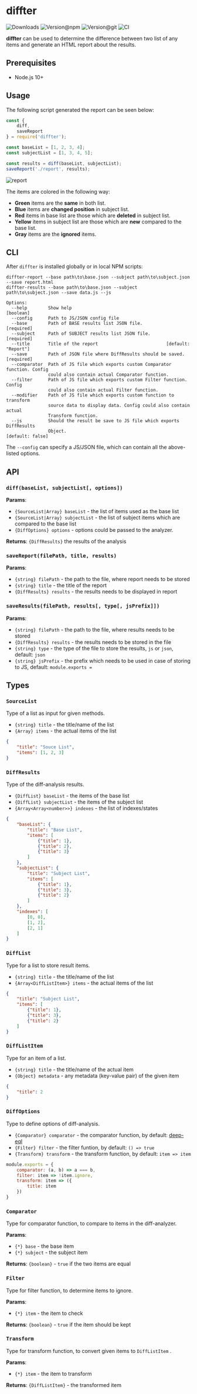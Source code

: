 # diffter

![Downloads](https://img.shields.io/npm/dw/diffter?style=flat-square)
![Version@npm](https://img.shields.io/npm/v/diffter?label=version%40npm&style=flat-square)
![Version@git](https://img.shields.io/github/package-json/v/szikszail/diffter/master?label=version%40git&style=flat-square)
![CI](https://img.shields.io/github/workflow/status/szikszail/diffter/Node.js%20CI/master?label=ci&style=flat-square)

**diffter** can be used to determine the difference between two list of any items and generate an HTML report about the results.

## Prerequisites

* Node.js 10+

## Usage

The following script generated the report can be seen below:

``` javascript
const {
    diff,
    saveReport
} = require('diffter');

const baseList = [1, 2, 3, 4];
const subjectList = [1, 3, 4, 5];

const results = diff(baseList, subjectList);
saveReport('./report', results);
```

![report](example.png)

The items are colored in the following way:

* **Green** items are the **same** in both list.
* **Blue** items are **changed position** in subject list.
* **Red** items in base list are those which are **deleted** in subject list.
* **Yellow** items in subject list are those which are **new** compared to the base list.
* **Gray** items are the **ignored** items.

## CLI

After `diffter` is installed globally or in local NPM scripts:

``` 
diffter-report --base path\to\base.json --subject path\to\subject.json --save report.html
diffter-results --base path\to\base.json --subject path\to\subject.json --save data.js --js

Options:
  --help        Show help                                              [boolean]
  --config      Path to JS/JSON config file
  --base        Path of BASE results list JSON file.                  [required]
  --subject     Path of SUBJECT results list JSON file.               [required]
  --title       Title of the report                          [default: "Report"]
  --save        Path of JSON file where DiffResults should be saved.  [required]
  --comparator  Path of JS file which exports custom Comparator function. Config
                could also contain actual Comparator function.
  --filter      Path of JS file which exports custom Filter function. Config
                could also contain actual Filter function.
  --modifier    Path of JS file which exports custom function to transform
                source data to display data. Config could also contain actual
                Transform function.
  --js          Should the result be save to JS file which exports DiffResults
                Object.                                         [default: false]
```

The `--config` can specify a JS/JSON file, which can contain all the above-listed options.

## API

### `diff(baseList, subjectList[, options])`

**Params**:

* `{SourceList|Array} baseList` - the list of items used as the base list
* `{SourceList|Array} subjectList` - the list of subject items which are compared to the base list
* `{DiffOptions} options` - options could be passed to the analyzer.

**Returns**: `{DiffResults}` the results of the analysis

### `saveReport(filePath, title, results)`

**Params**:

* `{string} filePath` - the path to the file, where report needs to be stored
* `{string} title` - the title of the report
* `{DiffResults} results` - the results needs to be displayed in report

### `saveResults(filePath, results[, type[, jsPrefix]])`

**Params**:

* `{string} filePath` - the path to the file, where results needs to be stored
* `{DiffResults} results` - the results needs to be stored in the file
* `{string} type` - the type of the file to store the results,  `js` or `json`, default: `json`
* `{string} jsPrefix` - the prefix which needs to be used in case of storing to JS, default: `module.exports = `

## Types

### `SourceList`

Type of a list as input for given methods.

* `{string} title` - the title/name of the list
* `{Array} items` - the actual items of the list

``` json
{
    "title": "Souce List",
    "items": [1, 2, 3]
}
```

### `DiffResults`

Type of the diff-analysis results.

* `{DiffList} baseList` - the items of the base list
* `{DiffList} subjectList` - the items of the subject list
* `{Array<Array<number>>} indexes` - the list of indexes/states

``` json
{
    "baseList": {
        "title": "Base List",
        "items": [
            {"title": 1},
            {"title": 2},
            {"title": 3}
        ]
    },
    "subjectList": {
        "title": "Subject List",
        "items": [
            {"title": 1},
            {"title": 3},
            {"title": 2}
        ]
    },
    "indexes": [
        [0, 0],
        [1, 2],
        [2, 1]
    ]
}
```

### `DiffList`

Type for a list to store result items.

* `{string} title` - the title/name of the list
* `{Array<DiffListItem>} items` - the actual items of the list

``` json
{
    "title": "Subject List",
    "items": [
        {"title": 1},
        {"title": 3},
        {"title": 2}
    ]
}
```

### `DiffListItem`

Type for an item of a list.

* `{string} title` - the title/name of the actual item
* `{Object} metadata` - any metadata (key-value pair) of the given item

``` json
{
    "title": 2
}
```

### `DiffOptions`

Type to define options of diff-analysis.

* `{Comparator} comparator` - the comparator function, by default: [deep-eql](https://www.npmjs.com/package/deep-eql)
* `{Filter} filter` - the filter funtion, by default: `() => true`
* `{Transform} transform` - the transform function, by default: `item => item`

``` javascript
module.exports = {
    comparator: (a, b) => a === b,
    filter: item => !item.ignore,
    transform: item => ({
        title: item
    })
}
```

### `Comparator`

Type for comparator function, to compare to items in the diff-analyzer.

**Params**:

* `{*} base` - the base item
* `{*} subject` - the subject item

**Returns**: `{boolean}` - `true` if the two items are equal

### `Filter`

Type for filter function, to determine items to ignore.

**Params**:

* `{*} item` - the item to check

**Returns**: `{boolean}` - `true` if the item should be kept

### `Transform`

Type for transform function, to convert given items to `DiffListItem` .

**Params**:

* `{*} item` - the item to transform

**Returns**: `{DiffListItem}` - the transformed item
